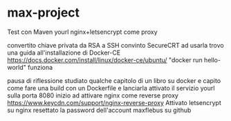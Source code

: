 # max-project
Test con Maven yourl nginx+letsencrypt come proxy

convertito chiave privata da RSA a SSH
convinto SecureCRT ad usarla
trovo una guida all'installazione di Docker-CE https://docs.docker.com/install/linux/docker-ce/ubuntu/
"docker run hello-world" funziona

pausa di riflessione
studiato qualche capitolo di un libro su docker e capito come fare una build con un Dockerfile e lanciarla
attivato il servizio yourl sulla porta 8080
inizio ad attivare nginx come reverse proxy https://www.keycdn.com/support/nginx-reverse-proxy
Attivato letsencrypt su nginx
resettato la password dell'account maxflebus su github
